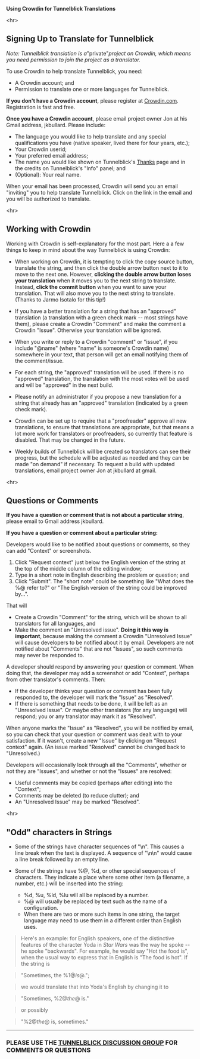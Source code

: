 **Using Crowdin for Tunnelblick Translations**





&lt;hr&gt;



## Signing Up to Translate for Tunnelblick ##

_Note: Tunnelblick translation is a_"private"_project on Crowdin, which means you need permission to join the project as a translator._

To use Crowdin to help translate Tunnelblick, you need:
  * A Crowdin account; and
  * Permission to translate one or more languages for Tunnelblick.

**If you don't have a Crowdin account**, please register at [Crowdin.com](https://www.crowdin.com). Registration is fast and free.

**Once you have a Crowdin account**, please email project owner Jon at his Gmail address, jkbullard. Please include:
  * The language you would like to help translate and any special qualifications you have (native speaker, lived there for four years, etc.);
  * Your Crowdin userid;
  * Your preferred email address;
  * The name you would like shown on Tunnelblick's [Thanks](cThanks.md) page and in the credits on Tunnelblick's "Info" panel; and
  * (Optional): Your real name.

When your email has been processed, Crowdin will send you an email "inviting" you to help translate Tunnelblick. Click on the link in the email and you will be authorized to translate.



&lt;hr&gt;



## Working with Crowdin ##
Working with Crowdin is self-explanatory for the most part. Here a a few things to keep in mind about the way Tunnelblick is using Crowdin:

  * When working on Crowdin, it is tempting to click the copy source button, translate the string, and then click the double arrow button next to it to move to the next one. However, **clicking the double arrow button loses your translation** when it moves you to the next string to translate. Instead, **click the commit button** when you want to save your translation. That will also move you to the next string to translate. (Thanks to Jarmo Isotalo for this tip!)

  * If you have a better translation for a string that has an "approved" translation (a translation with a green check mark -- most strings have them), please create a Crowdin "Comment" and make the comment a Crowdin "Issue". Otherwise your translation will be ignored.

  * When you write or reply to a Crowdin "comment" or "issue", if you include "@name" (where "name" is someone's Crowdin name) somewhere in your text, that person will get an email notifying them of the comment/issue.

  * For each string, the "approved" translation will be used. If there is no "approved" translation, the translation with the most votes will be used and will be "approved" in the next build.

  * Please notify an administrator if you propose a new translation for a string that already has an "approved" translation (indicated by a green check mark).

  * Crowdin can be set up to require that a "proofreader" approve all new translations, to ensure that translations are appropriate, but that means a lot more work for translators or proofreaders, so currently that feature is disabled. That may be changed in the future.

  * Weekly builds of Tunnelblick will be created so translators can see their progress, but the schedule will be adjusted as needed and they can be made "on demand" if necessary. To request a build with updated translations, email project owner Jon at jkbullard at gmail.



&lt;hr&gt;



## Questions or Comments ##

**If you have a question or comment that is not about a particular string**, please email to Gmail address jkbullard.

**If you have a question or comment about a particular string:**

Developers would like to be notified about questions or comments, so they can add "Context" or screenshots.
  1. Click "Request context" just below the English version of the string at the top of the middle column of the editing window;
  1. Type in a short note in English describing the problem or question; and
  1. Click "Submit".
The "short note" could be something like "What does the %@ refer to?" or "The English version of the string could be improved by…".

That will
  * Create a Crowdin "Comment" for the string, which will be shown to all translators for all languages, and
  * Make the comment an "Unresolved issue".
**Doing it this way is important**, because making the comment a Crowdin "Unresolved Issue" will cause developers to be notified about it by email. Developers are not notified about "Comments" that are not "Issues", so such comments may never be responded to.

A developer should respond by answering your question or comment. When doing that, the developer may add a screenshot or add "Context", perhaps from other translator's comments. Then:
  * If the developer thinks your question or comment has been fully responded to, the developer will mark the "Issue" as "Resolved".
  * If there is something that needs to be done, it will be left as an "Unresolved Issue".
Or maybe other translators (for any language) will respond; you or any translator may mark it as "Resolved".

When anyone marks the "Issue" as "Resolved", you will be notified by email, so you can check that your question or comment was dealt with to your satisfaction. If it wasn't, create a new "Issue" by clicking on "Request context" again. (An issue marked "Resolved" cannot be changed back to "Unresolved.)

Developers will occasionally look through all the "Comments", whether or not they are "Issues", and whether or not the "Issues" are resolved:
  * Useful comments may be copied (perhaps after editing) into the "Context";
  * Comments may be deleted (to reduce clutter); and
  * An "Unresolved Issue" may be marked "Resolved".



&lt;hr&gt;



## "Odd" characters in Strings ##
  * Some of the strings have character sequences of "\n". This causes a line break when the text is displayed. A sequence of "\n\n" would cause a line break followed by an empty line.

  * Some of the strings have %@, %d, or other special sequences of characters. They indicate a place where some other item (a filename, a number, etc.) will be inserted into the string:
    * %d, %u, %ld, %lu will all be replaced by a number.
    * %@ will usually be replaced by text such as the name of a configuration.
    * When there are two or more such items in one string, the target language may need to use them in a different order than English uses.

> Here's an example: for English speakers, one of the distinctive features of the character Yoda in _Star Wars_ was the way he spoke -- he spoke "backwards". For example, he would say "Hot the food is", when the usual way to express that in English is "The food is hot". If the string is

> "Sometimes, the %1$@ is %2$@.";

> we would translate that into Yoda's English by changing it to

> "Sometimes, %2$@ the %1$@ is."

> or possibly

> "%2$@ the %1$@ is, sometimes."



---


### PLEASE USE THE [TUNNELBLICK DISCUSSION GROUP](https://groups.google.com/forum/#!forum/tunnelblick-discuss) FOR COMMENTS OR QUESTIONS